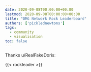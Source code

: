 ```yaml
---
date: 2020-09-08T00:00:00+00:00
lastmod: 2020-09-08T00:00:00+00:00
title: "OMG Network Rock Leaderboard"
authors: ['picklednewtons']
tags:
  - community
  - visualisation
toc: false
---
```


Thanks u/RealFakeDoris:

{{< rockleader >}}